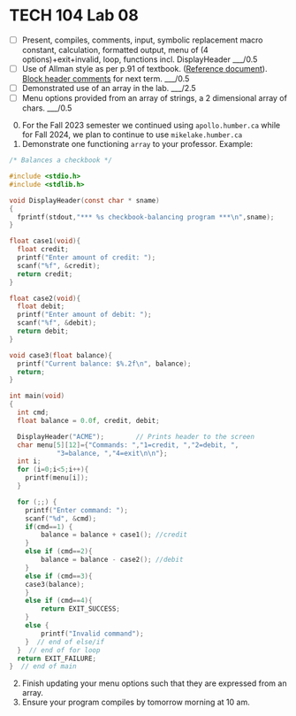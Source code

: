 # TECH 104 Lab 08
- [ ] Present, compiles, comments, input, symbolic replacement macro constant, calculation, formatted output, menu of (4 options)+exit+invalid, loop, functions incl. DisplayHeader  ___/0.5
- [ ] Use of Allman style as per p.91 of textbook. ([Reference document](https://humberital-my.sharepoint.com/:w:/g/personal/mdrk0011_humber_ca/Ee6iBqaMJXtFih6kvjZc_7wBI6vaY4SiIN5vI1bv3Pgc0A?e=u313bQ)). [Block header comments](https://humberital-my.sharepoint.com/:w:/g/personal/mdrk0011_humber_ca/EX1PI19k0QJMhJcO7TVT_ZIBe6tfS2Ui1wOu7ayLgyAb8w?e=Tb0L3j) for next term.  ___/0.5
- [ ] Demonstrated use of an array in the lab. ___/2.5
- [ ] Menu options provided from an array of strings, a 2 dimensional array of chars. ___/0.5

0.  For the Fall 2023 semester we continued using ```apollo.humber.ca``` while for Fall 2024, we plan to continue to use ```mikelake.humber.ca```  
1.  Demonstrate one functioning ```array``` to your professor.
Example:
```c
/* Balances a checkbook */

#include <stdio.h>
#include <stdlib.h>

void DisplayHeader(const char * sname) 
{ 
  fprintf(stdout,"*** %s checkbook-balancing program ***\n",sname); 
} 

float case1(void){
  float credit;
  printf("Enter amount of credit: ");
  scanf("%f", &credit);
  return credit;
}

float case2(void){
  float debit;
  printf("Enter amount of debit: ");
  scanf("%f", &debit);
  return debit;
}

void case3(float balance){
  printf("Current balance: $%.2f\n", balance);
  return;
}

int main(void)
{
  int cmd;
  float balance = 0.0f, credit, debit;

  DisplayHeader("ACME");		// Prints header to the screen
  char menu[5][12]={"Commands: ","1=credit, ","2=debit, ",
		    "3=balance, ","4=exit\n\n"};
  int i;
  for (i=0;i<5;i++){
    printf(menu[i]);
  }

  for (;;) {
    printf("Enter command: ");
    scanf("%d", &cmd);
    if(cmd==1) {   
        balance = balance + case1(); //credit
    }
    else if (cmd==2){
        balance = balance - case2(); //debit
    }
    else if (cmd==3){
	case3(balance);
    }
    else if (cmd==4){
        return EXIT_SUCCESS;
    }
    else {
        printf("Invalid command");
    }  // end of else/if
  }  // end of for loop
  return EXIT_FAILURE;
}  // end of main
```
2.  Finish updating your menu options such that they are expressed from an array.
3.  Ensure your program compiles by tomorrow morning at 10 am.
